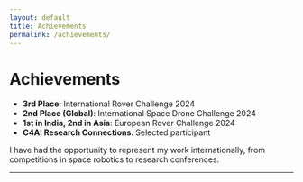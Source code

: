 ```yaml
---
layout: default
title: Achievements
permalink: /achievements/
---
```


# Achievements

- **3rd Place**: International Rover Challenge 2024
- **2nd Place (Global)**: International Space Drone Challenge 2024
- **1st in India, 2nd in Asia**: European Rover Challenge 2024
- **C4AI Research Connections**: Selected participant

I have had the opportunity to represent my work internationally, from competitions in space robotics to research conferences.

---
